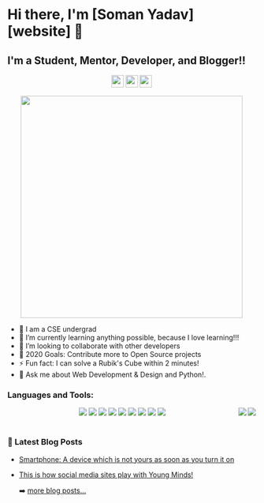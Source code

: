 # Hi there, I'm [Soman Yadav][website] 👋

## I'm a Student, Mentor, Developer, and Blogger!!
<p align='center'>
<a href="https://github.com/somanyadav/"><img src="https://img.shields.io/badge/GitHub-100000?&logo=github&logoColor=white" height=25></a>              <a href="https://www.linkedin.com/in/somanyadav/"><img src="https://img.shields.io/badge/linkedin-%230077B5.svg?logo=linkedin&logoColor=white" height=25></a>   <a href="https://www.instagram.com/beingsoman/"><img src="https://img.shields.io/badge/instagram-%23E4405F.svg?logo=instagram&logoColor=white" height=25></a> 

</p>

<p align='center'>
  <a href="#"><img src="https://github-readme-stats.vercel.app/api?username=somanyadav&show_icons=true&count_private=true&theme=dark" width="450"></a>
</p>


- 🔭 I am a CSE undergrad
- 🌱  I’m currently learning anything possible, because I love learning!!!
- 👯 I’m looking to collaborate with other developers
- 🥅 2020 Goals: Contribute more to Open Source projects
- ⚡ Fun fact: I can solve a Rubik's Cube within 2 minutes!
- 💬 Ask me about Web Development & Design and Python!.



### Languages and Tools:
<center>
<img align="right" src="https://img.shields.io/badge/Python-14354C?&logo=python&logoColor=white"/>
<img align="right" src="https://img.shields.io/badge/numpy%20-%23013243.svg?&style=for-the-badge&logo=numpy&logoColor=white"/>
<img  src="https://img.shields.io/badge/pandas%20-%23150458.svg?&style=for-the-badge&logo=pandas&logoColor=white"/>
<img  src="https://img.shields.io/badge/HTML-239120?logo=html5&logoColor=white"/>
<img  src="https://img.shields.io/badge/CSS-239120?logo=css3&logoColor=white"/>
<img  src="https://img.shields.io/badge/tailwindcss%20-%2338B2AC.svg?&style=for-the-badge&logo=tailwind-css&logoColor=white"/>
<img  src="https://img.shields.io/badge/JavaScript-F7DF1E?logo=javascript&logoColor=black"/>
<img  src="https://img.shields.io/badge/dart-%230175C2.svg?&style=for-the-badge&logo=dart&logoColor=white"/>
<img  src="https://img.shields.io/badge/Flutter%20-%2302569B.svg?&style=for-the-badge&logo=Flutter&logoColor=white"/>
<img  src="https://img.shields.io/badge/Canva%20-%2300C4CC.svg?&style=for-the-badge&logo=Canva&logoColor=white"/>
<img  src="https://img.shields.io/badge/Ubuntu-E95420?style=for-the-badge&logo=ubuntu&logoColor=white"/>
 </center>
<br/>
 


### 📕 Latest Blog Posts

<!-- BLOG-POST-LIST:START -->
- [Smartphone: A device which is not yours as soon as you turn it on](https://medium.com/@somanyadav/smartphone-a-device-which-is-not-yours-as-soon-as-you-turn-it-on-a4368d7815a9)
- [This is how social media sites play with Young Minds!](https://medium.com/@somanyadav/this-is-how-social-media-sites-play-with-young-minds-5cecf3c78a55)

  ➡️ [more blog posts...](https://somanyadav.github.io/Portfolio/#featured)





